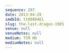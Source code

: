 ```yaml
---
sequence: 297
date: 2013-04-28
imdbId: tt0089461
slug: the-last-dragon-1985
venue: null
venueNotes: null
medium: TCM HD
mediumNotes: null
---
```

